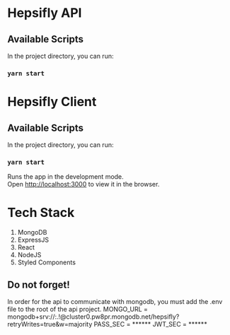# Hepsifly API

## Available Scripts

In the project directory, you can run:

### `yarn start`

# Hepsifly Client

## Available Scripts

In the project directory, you can run:

### `yarn start`

Runs the app in the development mode.\
Open [http://localhost:3000](http://localhost:3000) to view it in the browser.

# Tech Stack

1. MongoDB
2. ExpressJS
3. React
4. NodeJS
5. Styled Components

## Do not forget!
In order for the api to communicate with mongodb, you must add the .env file to the root of the api project.
MONGO_URL = mongodb+srv://<username>:<password>.!@cluster0.pw8pr.mongodb.net/hepsifly?retryWrites=true&w=majority
PASS_SEC = ******
JWT_SEC = ******


